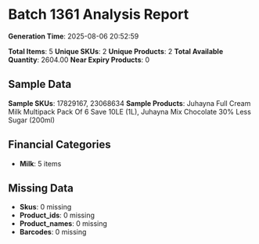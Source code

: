 # Batch 1361 Analysis Report

**Generation Time**: 2025-08-06 20:52:59

**Total Items**: 5
**Unique SKUs**: 2
**Unique Products**: 2
**Total Available Quantity**: 2604.00
**Near Expiry Products**: 0

## Sample Data
**Sample SKUs**: 17829167, 23068634
**Sample Products**: Juhayna Full Cream Milk Multipack Pack Of 6 Save 10LE (1L), Juhayna Mix Chocolate 30% Less Sugar (200ml)

## Financial Categories
- **Milk**: 5 items

## Missing Data
- **Skus**: 0 missing
- **Product_ids**: 0 missing
- **Product_names**: 0 missing
- **Barcodes**: 0 missing
